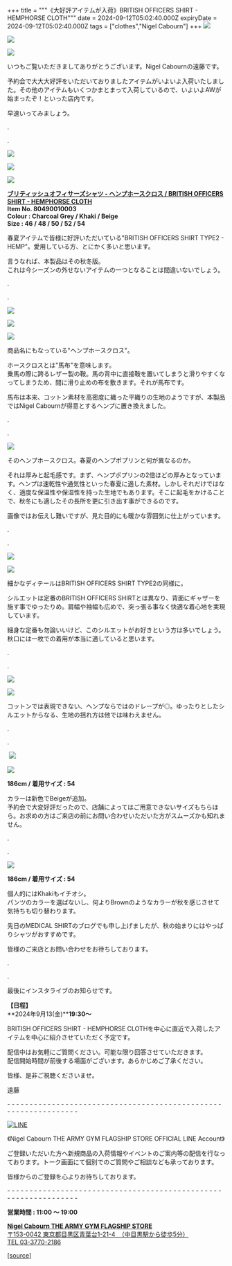 +++
title = """《大好評アイテムが入荷》BRITISH OFFICERS SHIRT - HEMPHORSE CLOTH"""
date = 2024-09-12T05:02:40.000Z
expiryDate = 2024-09-12T05:02:40.000Z
tags = ["clothes","Nigel Cabourn"]
+++
![](https://cdn.shopify.com/s/files/1/0094/9295/5196/files/DSC0954_480x480.jpg?v=1726113871)

![](https://cdn.shopify.com/s/files/1/0094/9295/5196/files/DSC0953_480x480.jpg?v=1726113870)

![](https://cdn.shopify.com/s/files/1/0094/9295/5196/files/DSC0956_480x480.jpg?v=1726113870)

いつもご覧いただきましてありがとうございます。Nigel Cabournの遠藤です。

予約会で大大大好評をいただいておりましたアイテムがいよいよ入荷いたしました。その他のアイテムもいくつかまとまって入荷しているので、いよいよAWが始まったぞ！といった店内です。

早速いってみましょう。

.

.

![](https://cdn.shopify.com/s/files/1/0094/9295/5196/files/DSC0902_480x480.jpg?v=1726112793)

![](https://cdn.shopify.com/s/files/1/0094/9295/5196/files/DSC0899_480x480.jpg?v=1726112793)

![](https://cdn.shopify.com/s/files/1/0094/9295/5196/files/DSC0904_480x480.jpg?v=1726112793)

[**ブリティッシュオフィサーズシャツ - ヘンプホースクロス / BRITISH OFFICERS SHIRT - HEMPHORSE CLOTH**](https://cabourn.jp/products/80490010003?_pos=4&_fid=82731949d&_ss=c)  
**Item No. 80490010003**  
**Colour : Charcoal Grey / Khaki / Beige**  
**Size : 46 / 48 / 50 / 52 / 54**

春夏アイテムで皆様に好評いただいている"BRITISH OFFICERS SHIRT TYPE2 - HEMP"。愛用している方、とにかく多いと思います。

言うなれば、本製品はその秋冬版。  
これは今シーズンの外せないアイテムの一つとなることは間違いないでしょう。

.

.

![](https://cdn.shopify.com/s/files/1/0094/9295/5196/files/DSC0891_480x480.jpg?v=1726112789)

![](https://cdn.shopify.com/s/files/1/0094/9295/5196/files/DSC0888_480x480.jpg?v=1726112789)

![](https://cdn.shopify.com/s/files/1/0094/9295/5196/files/DSC0887_480x480.jpg?v=1726112789)

商品名にもなっている"ヘンプホースクロス"。

ホースクロスとは"馬布"を意味します。  
乗馬の際に跨るレザー製の鞍。馬の背中に直接鞍を置いてしまうと滑りやすくなってしまうため、間に滑り止めの布を敷きます。それが馬布です。

馬布は本来、コットン素材を高密度に織った平織りの生地のようですが、本製品ではNigel Cabournが得意とするヘンプに置き換えました。

.

.

![](https://cdn.shopify.com/s/files/1/0094/9295/5196/files/DSC0838_480x480.jpg?v=1726112792)

そのヘンプホースクロス。春夏のヘンプポプリンと何が異なるのか。

それは厚みと起毛感です。まず、ヘンプポプリンの2倍ほどの厚みとなっています。ヘンプは速乾性や通気性といった春夏に適した素材。しかしそれだけではなく、適度な保温性や保湿性を持った生地でもあります。そこに起毛をかけることで、秋冬にも適したその長所を更に引き出す事ができるのです。

画像ではお伝えし難いですが、見た目的にも暖かな雰囲気に仕上がっています。

.

.

![](https://cdn.shopify.com/s/files/1/0094/9295/5196/files/DSC0859_480x480.jpg?v=1726112791)

![](https://cdn.shopify.com/s/files/1/0094/9295/5196/files/DSC0852_480x480.jpg?v=1726112791)

細かなディテールはBRITISH OFFICERS SHIRT TYPE2の同様に。

シルエットは定番のBRITISH OFFICERS SHIRTとは異なり、背面にギャザーを施す事でゆったりめ。肩幅や袖幅も広めで、突っ張る事なく快適な着心地を実現しています。

細身な定番も勿論いいけど、このシルエットがお好きという方は多いでしょう。 秋口には一枚での着用が本当に適していると思います。

.

.

![](https://cdn.shopify.com/s/files/1/0094/9295/5196/files/DSC0884_6ab32206-f08c-479b-8f41-7c84a4733303_480x480.jpg?v=1726114826)

![](https://cdn.shopify.com/s/files/1/0094/9295/5196/files/DSC0861_74f695e3-b721-4099-acf5-4d669d4ed143_480x480.jpg?v=1726114825)

コットンでは表現できない、ヘンプならではのドレープが◎。ゆったりとしたシルエットからなる、生地の揺れ方は他では味わえません。

.

.

 ![](https://cdn.shopify.com/s/files/1/0094/9295/5196/files/DSC0943_480x480.jpg?v=1726113178)

![](https://cdn.shopify.com/s/files/1/0094/9295/5196/files/DSC0908_271748a1-2c31-4469-a997-258af4b5aaf5_480x480.jpg?v=1726112862)

**186cm / 着用サイズ : 54**

カラーは新色でBeigeが追加。  
予約会で大変好評だったので、店舗によってはご用意できないサイズもちらほら。お求めの方はご来店の前にお問い合わせいただいた方がスムーズかも知れません。

.

.

![](https://cdn.shopify.com/s/files/1/0094/9295/5196/files/DSC0834_480x480.jpg?v=1726112792)

**186cm / 着用サイズ : 54**

個人的にはKhakiもイチオシ。  
パンツのカラーを選ばないし、何よりBrownのようなカラーが秋を感じさせて気持ちも切り替わります。

先日のMEDICAL SHIRTのブログでも申し上げましたが、秋の始まりにはやっぱりシャツがおすすめです。

皆様のご来店とお問い合わせをお待ちしております。

.

.

最後にインスタライブのお知らせです。

**【日程】**  
**2024年9月13(金)****19:30～**

BRITISH OFFICERS SHIRT - HEMPHORSE CLOTHを中心に直近で入荷したアイテムを中心に紹介させていただく予定です。

配信中はお気軽にご質問ください。可能な限り回答させていただきます。   
配信開始時間が前後する場面がございます。あらかじめご了承ください。

皆様、是非ご視聴くださいませ。

遠藤

\- - - - - - - - - - - - - - - - - - - - - - - - - - - - - - - - - - - - - - - - - - - - - - - - - - - - - - - - - - - - - - - -  

[![LINE](https://cdn.shopify.com/s/files/1/0094/9295/5196/files/ja_600x600.png?v=1631941030)](https://lin.ee/NpdpRpF)

《Nigel Cabourn THE ARMY GYM FLAGSHIP STORE OFFICIAL LINE Account》

ご登録いただいた方へ新規商品の入荷情報やイベントのご案内等の配信を行なっております。トーク画面にて個別でのご質問やご相談なども承っております。

皆様からのご登録を心よりお待ちしております。

\- - - - - - - - - - - - - - - - - - - - - - - - - - - - - - - - - - - - - - - - - - - - - - - - - - - - - - - - - - - - - - - - 

**営業時間 : 11:00 〜 19:00**

[**Nigel Cabourn THE ARMY GYM FLAGSHIP STORE**](https://cabourn.jp/pages/flagship)  
[〒153-0042 東京都目黒区青葉台1-21-4　（中目黒駅から徒歩5分）](https://cabourn.jp/pages/flagship)  
[TEL 03-3770-2186](https://cabourn.jp/pages/flagship)

[[source]](https://cabourn.jp/blogs/shop-info/flagship20240912)
